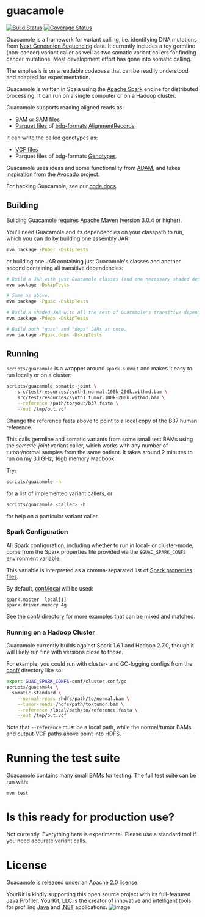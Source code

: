 guacamole
=========
[![Build Status](https://travis-ci.org/hammerlab/guacamole.svg?branch=master)](https://travis-ci.org/hammerlab/guacamole)
[![Coverage Status](https://coveralls.io/repos/github/hammerlab/guacamole/badge.svg?branch=master)](https://coveralls.io/github/hammerlab/guacamole?branch=master)

Guacamole is a framework for variant calling, i.e. identifying DNA mutations
from [Next Generation Sequencing][seq] data. It currently includes a toy
germline (non-cancer) variant caller as well as two somatic variant callers for
finding cancer mutations.  Most development effort has gone into somatic
calling.

The emphasis is on a readable codebase that can be readily understood and
adapted for experimentation.

Guacamole is written in Scala using the [Apache Spark][spark] engine for
distributed processing. It can run on a single computer or on a Hadoop cluster.

Guacamole supports reading aligned reads as:
 * [BAM or SAM files][sambam]
 * [Parquet files][parquet] of [bdg-formats][] [AlignmentRecords][]
 
It can write the called genotypes as:
 * [VCF files][]
 * Parquet files of bdg-formats [Genotypes][].

Guacamole uses ideas and some functionality from [ADAM][], and takes
inspiration from the [Avocado][] project.

For hacking Guacamole, see our [code docs][].

## Building

Building Guacamole requires [Apache Maven][maven] (version 3.0.4 or higher).

You'll need Guacamole and its dependencies on your classpath to run, which you can do by building one assembly JAR:

```bash
mvn package -Puber -DskipTests
```

or building one JAR containing just Guacamole's classes and another second containing all transitive dependencies:

```bash
# Build a JAR with just Guacamole classes (and one necessary shaded dependency).
mvn package -DskipTests

# Same as above.
mvn package -Pguac -DskipTests

# Build a shaded JAR with all the rest of Guacamole's transitive dependencies.
mvn package -Pdeps -DskipTests

# Build both "guac" and "deps" JARs at once.
mvn package -Pguac,deps -DskipTests
```

## Running
`scripts/guacamole` is a wrapper around `spark-submit` and makes it easy to run locally or on a cluster:

```bash
scripts/guacamole somatic-joint \
    src/test/resources/synth1.normal.100k-200k.withmd.bam \
    src/test/resources/synth1.tumor.100k-200k.withmd.bam \
    --reference /path/to/your/b37.fasta \
    --out /tmp/out.vcf 
```

Change the reference fasta above to point to a local copy of the B37 human
reference.

This calls germline and somatic variants from some small test BAMs using the
*somatic-joint* variant caller, which works with any number of tumor/normal
samples from the same patient. It takes around 2 minutes to run on my 3.1 GHz,
16gb memory Macbook.

Try:

```bash
scripts/guacamole -h
```
for a list of implemented variant callers, or

```bash
scripts/guacamole <caller> -h
```

for help on a particular variant caller.

### Spark Configuration
All Spark configuration, including whether to run in local- or cluster-mode, come from the Spark properties file provided via the `$GUAC_SPARK_CONFS` environment variable.

This variable is interpreted as a comma-separated list of [Spark properties files](http://spark.apache.org/docs/1.6.1/configuration.html#dynamically-loading-spark-properties).

By default, [conf/local](conf/local) will be used:

```
spark.master  local[1]
spark.driver.memory 4g
```

See [the conf/ directory](conf/) for more examples that can be mixed and matched.

### Running on a Hadoop Cluster
Guacamole currently builds against Spark 1.6.1 and Hadoop 2.7.0, though it will likely run fine with versions close to those.

For example, you could run with cluster- and GC-logging configs from the [conf/](conf/) directory like so:

```bash
export GUAC_SPARK_CONFS=conf/cluster,conf/gc
scripts/guacamole \
  somatic-standard \
    --normal-reads /hdfs/path/to/normal.bam \
    --tumor-reads /hdfs/path/to/tumor.bam \
    --reference /local/path/to/reference.fasta \
    --out /tmp/out.vcf
```

Note that `--reference` must be a local path, while the normal/tumor BAMs and output-VCF paths above point into HDFS.

# Running the test suite
Guacamole contains many small BAMs for testing. The full test suite can be run with:

```
mvn test
```

# Is this ready for production use?

Not currently. Everything here is experimental. Please use a standard tool if
you need accurate variant calls.

# License

Guacamole is released under an [Apache 2.0 license](LICENSE.txt).

YourKit is kindly supporting this open source project with its full-featured Java Profiler.
YourKit, LLC is the creator of innovative and intelligent tools for profiling
[Java](http://www.yourkit.com/java/profiler/index.jsp) and [.NET](http://www.yourkit.com/.net/profiler/index.jsp) applications.
![image](https://cloud.githubusercontent.com/assets/455755/4988560/97757f12-6935-11e4-9270-f5fc42f9b585.png)

[seq]: http://en.wikipedia.org/wiki/DNA_sequencing
[spark]: http://spark.apache.org/
[sambam]: http://genomicsandhealth.org/our-work/work-products/file-formats-sambam
[parquet]: http://parquet.incubator.apache.org/
[bdg-formats]: https://github.com/bigdatagenomics/bdg-formats
[alignmentrecords]: https://github.com/bigdatagenomics/bdg-formats/blob/master/src/main/resources/avro/bdg.avdl#L60
[vcf files]: http://genomicsandhealth.org/our-work/work-products/file-formats-vcfbcf
[genotypes]: https://github.com/bigdatagenomics/bdg-formats/blob/master/src/main/resources/avro/bdg.avdl#L547
[adam]: https://github.com/bigdatagenomics/adam
[avocado]: https://github.com/bigdatagenomics/avocado
[code docs]: http://www.hammerlab.org/guacamole/docs/#org.hammerlab.guacamole.package
[maven]: http://maven.apache.org/
